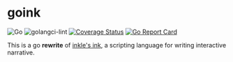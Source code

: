 # goink
![Go](https://github.com/sleep2death/goink/workflows/Go/badge.svg)
![golangci-lint](https://github.com/sleep2death/goink/workflows/golangci-lint/badge.svg)
[![Coverage Status](https://coveralls.io/repos/github/sleep2death/goink/badge.svg?branch=master)](https://coveralls.io/github/sleep2death/goink?branch=master)
[![Go Report Card](https://goreportcard.com/badge/github.com/sleep2death/goink)](https://goreportcard.com/report/github.com/sleep2death/goink)

This is a go **rewrite** of [inkle's ink](https://github.com/inkle/ink), a scripting language for writing interactive narrative.
